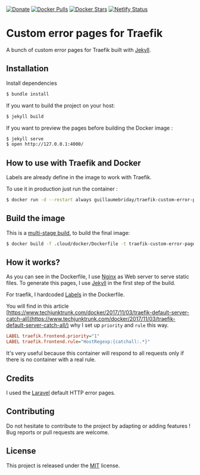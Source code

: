 [![Donate](https://img.shields.io/badge/Donate-PayPal-green.svg)](https://www.paypal.me/guillaumebriday)
[![Docker Pulls](https://img.shields.io/docker/pulls/guillaumebriday/traefik-custom-error-pages.svg)](https://hub.docker.com/r/guillaumebriday/traefik-custom-error-pages/)
[![Docker Stars](https://img.shields.io/docker/stars/guillaumebriday/traefik-custom-error-pages.svg)](https://hub.docker.com/r/guillaumebriday/traefik-custom-error-pages/)
[![Netlify Status](https://api.netlify.com/api/v1/badges/64de9cea-fa16-4f76-b5b8-a1abb5eb4e2f/deploy-status)](https://app.netlify.com/sites/traefik-custom-error-pages/deploys)

# Custom error pages for Traefik

A bunch of custom error pages for Traefik built with [Jekyll](https://jekyllrb.com/).

## Installation

Install dependencies
```bash
$ bundle install
```

If you want to build the project on your host:
```bash
$ jekyll build
```

If you want to preview the pages before building the Docker image :
```bash
$ jekyll serve
$ open http://127.0.0.1:4000/
```

## How to use with Traefik and Docker

Labels are already define in the image to work with Traefik.

To use it in production just run the container :

```bash
$ docker run -d --restart always guillaumebriday/traefik-custom-error-pages
```

## Build the image

This is a [multi-stage build](https://docs.docker.com/develop/develop-images/multistage-build/), to build the final image:
```bash
$ docker build -f .cloud/docker/Dockerfile -t traefik-custom-error-pages .
```

## How it works?

As you can see in the Dockerfile, I use [Nginx](https://www.nginx.com/) as Web server to serve static files. To generate this pages, I use [Jekyll](https://jekyllrb.com/) in the first step of the build.

For traefik, I hardcoded [Labels](https://docs.traefik.io/user-guide/docker-and-lets-encrypt/#labels) in the Dockerfile.

You will find in this article [https://www.techjunktrunk.com/docker/2017/11/03/traefik-default-server-catch-all](https://www.techjunktrunk.com/docker/2017/11/03/traefik-default-server-catch-all/) why I set up `priority` and `rule` this way.

```ini
LABEL traefik.frontend.priority="1"
LABEL traefik.frontend.rule="HostRegexp:{catchall:.*}"
```

It's very useful because this container will respond to all requests only if there is no container with a real rule.

## Credits

I used the [Laravel](https://laravel.com/) default HTTP error pages.

## Contributing

Do not hesitate to contribute to the project by adapting or adding features ! Bug reports or pull requests are welcome.

## License

This project is released under the [MIT](http://opensource.org/licenses/MIT) license.
